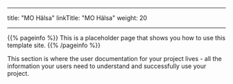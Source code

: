 
---
title: "MO Hälsa"
linkTitle: "MO Hälsa"
weight: 20

---

{{% pageinfo %}}
This is a placeholder page that shows you how to use this template site.
{{% /pageinfo %}}


This section is where the user documentation for your project lives - all the information your users need to understand and successfully use your project. 